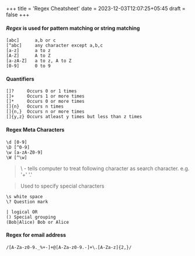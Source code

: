 +++
title = 'Regex Cheatsheet'
date = 2023-12-03T12:07:25+05:45
draft = false
+++

#### _Regex_ is used for pattern matching or string matching

```
[abc]      a,b or c
[^abc]     any character except a,b,c
[a-z]      a to z
[A-Z]      A to Z
[a-zA-Z]   a to z, A to Z
[0-9]      0 to 9
```

#### Quantifiers

```
[]?     Occurs 0 or 1 times
[]+     Occurs 1 or more times
[]*     Occurs 0 or more times
[]{n}   Occurs n times
[]{n,}  Occurs n or more times
[]{y,z} Occurs atleast y times but less than z times
```

#### Regex Meta Characters

```
\d [0-9]
\D [^0-9]
\w [a-zA-Z0-9]
\W [^\w]
```

> \ - tells computer to treat following character as search character. e.g. '+' '.'

> Used to specify special characters

```
\s white space
\? Question mark
```

```
| logical OR
() Special grouping
(Bob|Alice) Bob or Alice
```

#### Regex for email address

```
/[A-Za-z0-9._%+-]+@[A-Za-z0-9.-]+\.[A-Za-z]{2,}/
```
